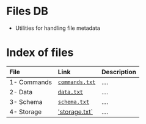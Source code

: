 # Files DB
* Utilities for handling file metadata

# Index of files 
| **File** | **Link** | **Description** |
|:--------------|:---------|:----------------|
| 1- Commands | [`commands.txt`](https://github.com/zvr/filesdb/blob/master/Notes/commands) | .... | |
| 2- Data | [`data.txt`](https://github.com/zvr/filesdb/blob/master/Notes/data) | .... | |
| 3- Schema | [`schema.txt`](https://github.com/zvr/filesdb/blob/master/Notes/schema) | .... | |
| 4- Storage | ['storage.txt`](https://github.com/zvr/filesdb/blob/master/Notes/storage) | .... | |
